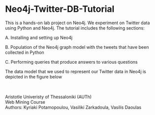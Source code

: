 # Neo4j-Twitter-DB-Tutorial

This is a hands-on lab project on Neo4j. We experiment on Twitter data using Python and Neo4j. The tutorial includes the following sections:

A. Installing and setting up Neo4j

B. Population of the Neo4j graph model with the tweets that have been collected in Python

C. Performing queries that produce answers to various questions  <br />

The data model that we used to represent our Twitter data in Neo4j is depicted in the figure below

<br /> <br />
Aristotle Univeristy of Thessaloniki (AUTh) <br /> Web Mining Course <br /> Authors: Kyriaki Potamopoulou, Vasiliki Zarkadoula, Vasilis Daoulas
